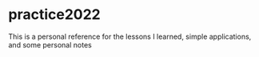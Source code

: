 # practice2022

This is a personal reference for the lessons I learned, simple applications, and some personal notes
